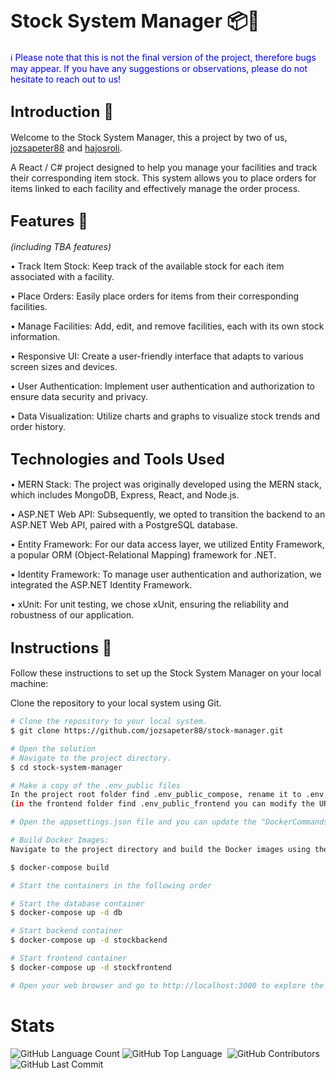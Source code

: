 # <span style="font-size: 30px"><b>Stock System Manager 📦🏢</b></span>
<span style="color: blue">ℹ️ Please note that this is not the final version of the project, therefore bugs may appear. If you have any suggestions or observations, please do not hesitate to reach out to us!</span> 

## <span style="font-size: 24px"><b>Introduction 👋</b></span>
Welcome to the Stock System Manager, this a project by two of us, [jozsapeter88](https://github.com/jozsapeter88) and [hajosroli](https://github.com/hajosroli). 

A React / C# project designed to help you manage your facilities and track their corresponding item stock. This system allows you to place orders for items linked to each facility and effectively manage the order process.

## <span style="font-size: 24px"><b>Features 🚀</b></span>
<i>(including TBA features)</i>

• Track Item Stock: Keep track of the available stock for each item associated with a facility.

• Place Orders: Easily place orders for items from their corresponding facilities.

• Manage Facilities: Add, edit, and remove facilities, each with its own stock information.

• Responsive UI: Create a user-friendly interface that adapts to various screen sizes and devices.

• User Authentication: Implement user authentication and authorization to ensure data security and privacy.

• Data Visualization: Utilize charts and graphs to visualize stock trends and order history.

## <span style="font-size: 24px"><b>Technologies and Tools Used</b></span>

• MERN Stack: The project was originally developed using the MERN stack, which includes MongoDB, Express, React, and Node.js.

• ASP.NET Web API: Subsequently, we opted to transition the backend to an ASP.NET Web API, paired with a PostgreSQL database.

• Entity Framework: For our data access layer, we utilized Entity Framework, a popular ORM (Object-Relational Mapping) framework for .NET.

• Identity Framework: To manage user authentication and authorization, we integrated the ASP.NET Identity Framework.

• xUnit: For unit testing, we chose xUnit, ensuring the reliability and robustness of our application.

## <span style="font-size: 24px"><b>Instructions 🔧</b></span>
Follow these instructions to set up the Stock System Manager on your local machine:

Clone the repository to your local system using Git.
```bash
# Clone the repository to your local system.
$ git clone https://github.com/jozsapeter88/stock-manager.git

# Open the solution
# Navigate to the project directory.
$ cd stock-system-manager

# Make a copy of the .env_public files
In the project root folder find .env_public_compose, rename it to .env and add your strong password,
(in the frontend folder find .env_public_frontend you can modify the URL as well if you want)

# Open the appsettings.json file and you can update the "DockerCommandsConnectionString" value with your database connection string.

# Build Docker Images:
Navigate to the project directory and build the Docker images using the following command:

$ docker-compose build

# Start the containers in the following order

# Start the database container
$ docker-compose up -d db

# Start backend container
$ docker-compose up -d stockbackend

# Start frontend container
$ docker-compose up -d stockfrontend

# Open your web browser and go to http://localhost:3000 to explore the Stock System Manager.
```
# Stats
<img alt="GitHub Language Count" src="https://img.shields.io/github/languages/count/jozsapeter88/stock-manager" /> <img alt="GitHub Top Language" src="https://img.shields.io/github/languages/top/jozsapeter88/stock-manager" /> <img alt="" src="https://img.shields.io/github/repo-size/jozsapeter88/stock-manager" /> <img alt="GitHub Contributors" src="https://img.shields.io/github/contributors/jozsapeter88/stock-manager" /> <img alt="GitHub Last Commit" src="https://img.shields.io/github/last-commit/jozsapeter88/stock-manager" />
